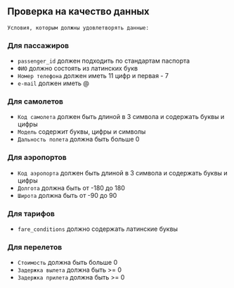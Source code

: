 ## Проверка на качество данных 
    Условия, которым должны удовлетворять данные:
### Для пассажиров
- `passenger_id` должен подходить по стандартам паспорта
- `ФИО` должно состоять из латинских букв
- `Номер телефона` должен иметь 11 цифр и первая - 7
- `e-mail` должен иметь @

### Для самолетов
- `Код самолета` должен быть длиной в 3 символа и содержать буквы и цифры
- `Модель` содержит буквы, цифры и символы
- `Дальность полета` должна быть больше 0

### Для аэропортов
- `Код аэропорта` должен быть длиной в 3 символа и содержать буквы и цифры
- `Долгота` должна быть от -180 до 180
- `Широта` должна быть от -90 до 90

### Для тарифов
- `fare_conditions` должно содержать латинские буквы

### Для перелетов
- `Стоимость` должна быть больше 0
- `Задержка вылета` должна быть >= 0
- `Задержка прилета` должна быть >= 0